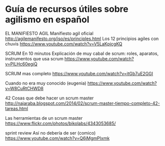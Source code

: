 Guía de recursos útiles sobre agilismo en español
=================================================

EL MANIFIESTO AGIL
Manifiesto agil oficial
http://agilemanifesto.org/iso/es/principles.html
Los 12 principios agiles con chuvis
https://www.youtube.com/watch?v=V5LaKpjcgKQ

SCRUM
En 10 minutos
Explicación de muy cabal de scrum: roles, aparatos, instrumentos que usa scrum
https://www.youtube.com/watch?v=PlLHc60egiQ

SCRUM mas completo
https://www.youtube.com/watch?v=itGb7uE2GGI

Cuando no era muy conocido (eugenia)
https://www.youtube.com/watch?v=W8CuRtCHWD8

42 Cosas que debe hacer un scrum master
http://najaraba.blogspot.com/2014/02/scrum-master-tiempo-completo-42-tareas.html

Las herramientas de un scrum master
https://www.flickr.com/photos/bikolabs/4343053685/

sprint review
Así no debería de ser (comico)
https://www.youtube.com/watch?v=Q6jMgmPIxmk

